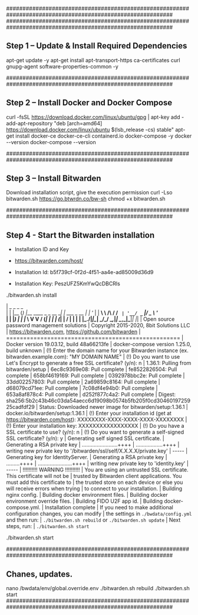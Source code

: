 ###########################################################################################################
###########################################################################################################
## Step 1 – Update & Install Required Dependencies

apt-get update -y
apt-get install apt-transport-https ca-certificates curl gnupg-agent software-properties-common -y

###########################################################################################################
## Step 2 – Install Docker and Docker Compose

curl -fsSL https://download.docker.com/linux/ubuntu/gpg | apt-key add -
add-apt-repository "deb [arch=amd64] https://download.docker.com/linux/ubuntu $(lsb_release -cs) stable"
apt-get install docker-ce docker-ce-cli containerd.io docker-compose -y
docker --version
docker-compose --version

###########################################################################################################
## Step 3 – Install Bitwarden

Download installation script, give the execution permission 
curl -Lso bitwarden.sh https://go.btwrdn.co/bw-sh
chmod +x bitwarden.sh

###########################################################################################################
## Step 4 - Start the Bitwarden installation

* Installation ID and Key
* https://bitwarden.com/host/

* Installation Id: b5f739cf-0f2d-4f51-aa4e-ad85009d36d9
* Installation Key: PeszUFZ5KmYwQcDBCRls

./bitwarden.sh install

|	 _     _ _                         _           
|	| |__ (_) |___      ____ _ _ __ __| | ___ _ __ 
|	| '_ \| | __\ \ /\ / / _` | '__/ _` |/ _ \ '_ \
|	| |_) | | |_ \ V  V / (_| | | | (_| |  __/ | | |
|	|_.__/|_|\__| \_/\_/ \__,_|_|  \__,_|\___|_| |_|
|	Open source password management solutions
|	Copyright 2015-2020, 8bit Solutions LLC
|	https://bitwarden.com, https://github.com/bitwarden
|	===================================================
|	Docker version 19.03.12, build 48a66213fe
|	docker-compose version 1.25.0, build unknown
|	(!) Enter the domain name for your Bitwarden instance (ex. bitwarden.example.com): "MY DOMAIN NAME"
|	(!) Do you want to use Let's Encrypt to generate a free SSL certificate? (y/n): n
|	1.36.1: Pulling from bitwarden/setup
|	6ec8c9369e08: Pull complete
|	fe8522826504: Pull complete
|	658bf4619169: Pull complete
|	0392978bbc2e: Pull complete
|	33dd02257803: Pull complete
|	2a69859c8164: Pull complete
|	d68079cd71ee: Pull complete
|	7c08df4e94b0: Pull complete
|	653a8af878c4: Pull complete
|	d252f877c4a2: Pull complete
|	Digest: sha256:5b2c43b46c03da54aecc6d19098b0574b5fb205f0cd3046019725925cadfdf29
|	Status: Downloaded newer image for bitwarden/setup:1.36.1
|	docker.io/bitwarden/setup:1.36.1
|	(!) Enter your installation id (get at https://bitwarden.com/host): XXXXXXXX-XXXX-XXXX-XXXX-XXXXXXXX
|	(!) Enter your installation key: XXXXXXXXXXXXXXXXX
|	(!) Do you have a SSL certificate to use? (y/n): n
|	(!) Do you want to generate a self-signed SSL certificate? (y/n): y
|	Generating self signed SSL certificate.
|	Generating a RSA private key
|	........................++++
|	..................++++
|	writing new private key to '/bitwarden/ssl/self/X.X.X.X/private.key'
|	-----
|	Generating key for IdentityServer.
|	Generating a RSA private key
|	.........++++
|	.......................++++
|	writing new private key to 'identity.key'
|	-----
|	!!!!!!!!!! WARNING !!!!!!!!!!
|	You are using an untrusted SSL certificate. This certificate will not be
|	trusted by Bitwarden client applications. You must add this certificate to
|	the trusted store on each device or else you will receive errors when trying
|	to connect to your installation.
|	Building nginx config.
|	Building docker environment files.
|	Building docker environment override files.
|	Building FIDO U2F app id.
|	Building docker-compose.yml.
|	Installation complete
|	If you need to make additional configuration changes, you can modify
|	the settings in `./bwdata/config.yml` and then run:
|	`./bitwarden.sh rebuild` or `./bitwarden.sh update`
|	Next steps, run:
|	`./bitwarden.sh start`

./bitwarden.sh start

###########################################################################################################
## Chanes, updates.

nano /bwdata/env/global.override.env
./bitwarden.sh rebuild
./bitwarden.sh start
###########################################################################################################
